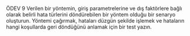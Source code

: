 ÖDEV 9 
Verilen bir yöntemin, giriş parametrelerine ve dış faktörlere bağlı olarak belirli hata türlerini döndürebilen bir yöntem olduğu bir senaryo oluşturun. Yöntemi çağırmak, hataları düzgün şekilde işlemek ve hataların hangi koşullarda geri döndüğünü anlamak için bir test yazın.
